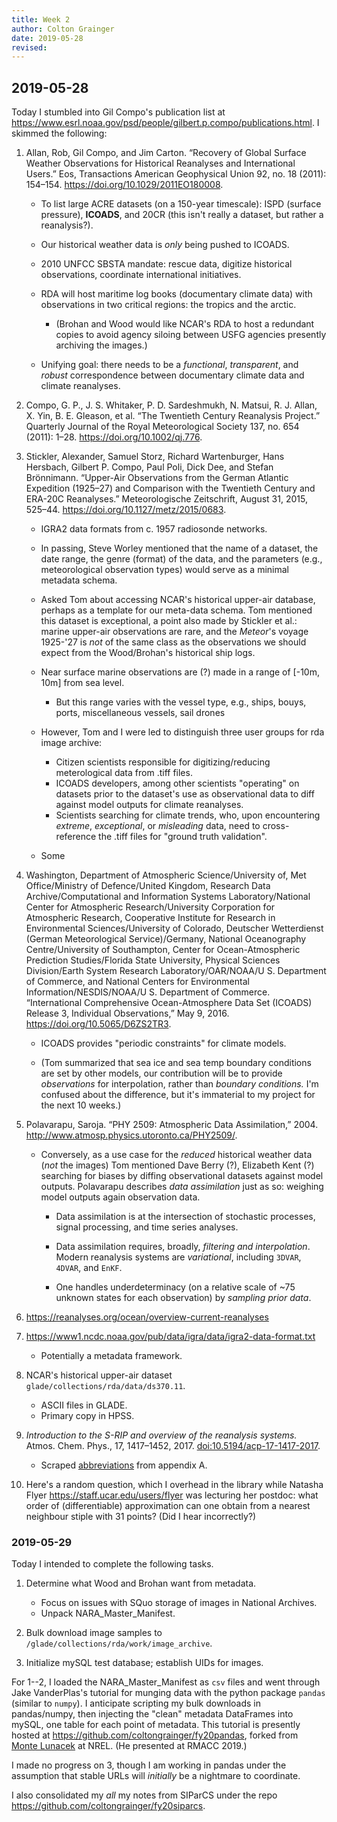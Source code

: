 ```yaml
---
title: Week 2
author: Colton Grainger
date: 2019-05-28
revised:
---
```


## 2019-05-28

Today I stumbled into Gil Compo's publication list at <https://www.esrl.noaa.gov/psd/people/gilbert.p.compo/publications.html>. I skimmed the following:

1. Allan, Rob, Gil Compo, and Jim Carton. “Recovery of Global Surface Weather Observations for Historical Reanalyses and International Users.” Eos, Transactions American Geophysical Union 92, no. 18 (2011): 154–154. https://doi.org/10.1029/2011EO180008.

    - To list large ACRE datasets (on a 150-year timescale): ISPD (surface pressure), **ICOADS**, and 20CR (this isn't really a dataset, but rather a reanalysis?).

    - Our historical weather data is *only* being pushed to ICOADS.

    - 2010 UNFCC SBSTA mandate: rescue data, digitize historical observations, coordinate international initiatives.

    - RDA will host maritime log books (documentary climate data) with observations in two critical regions: the tropics and the arctic.

        - (Brohan and Wood would like NCAR's RDA to host a redundant copies to avoid agency siloing between USFG agencies presently archiving the images.)

    - Unifying goal: there needs to be a *functional*, *transparent*, and *robust* correspondence between documentary climate data and climate reanalyses.

2. Compo, G. P., J. S. Whitaker, P. D. Sardeshmukh, N. Matsui, R. J. Allan, X. Yin, B. E. Gleason, et al. “The Twentieth Century Reanalysis Project.” Quarterly Journal of the Royal Meteorological Society 137, no. 654 (2011): 1–28. https://doi.org/10.1002/qj.776.

3. Stickler, Alexander, Samuel Storz, Richard Wartenburger, Hans Hersbach, Gilbert P. Compo, Paul Poli, Dick Dee, and Stefan Brönnimann. “Upper-Air Observations from the German Atlantic Expedition (1925–27) and Comparison with the Twentieth Century and ERA-20C Reanalyses.” Meteorologische Zeitschrift, August 31, 2015, 525–44. https://doi.org/10.1127/metz/2015/0683.

    - IGRA2 data formats from c. 1957 radiosonde networks.

    - In passing, Steve Worley mentioned that the name of a dataset, the date range, the genre (format) of the data, and the parameters (e.g., meteorological observation types) would serve as a minimal metadata schema.

    - Asked Tom about accessing NCAR's historical upper-air database, perhaps as a template for our meta-data schema. Tom mentioned this dataset is exceptional, a point also made by Stickler et al.: marine upper-air observations are rare, and the *Meteor*'s voyage 1925-'27 is *not* of the same class as the observations we should expect from the Wood/Brohan's historical ship logs.

    - Near surface marine observations are (?) made in a range of [-10m, 10m] from sea level.

        - But this range varies with the vessel type, e.g., ships, bouys, ports, miscellaneous vessels, sail drones

    - However, Tom and I were led to distinguish three user groups for rda image archive: 
        
        - Citizen scientists responsible for digitizing/reducing meterological data from .tiff files.
        - ICOADS developers, among other scientists "operating" on datasets prior to the dataset's use as observational data to diff against model outputs for climate reanalyses.
        - Scientists searching for climate trends, who, upon encountering *extreme*, *exceptional*, or *misleading* data, need to cross-reference the .tiff files for "ground truth validation".

    - Some

4. Washington, Department of Atmospheric Science/University of, Met Office/Ministry of Defence/United Kingdom, Research Data Archive/Computational and Information Systems Laboratory/National Center for Atmospheric Research/University Corporation for Atmospheric Research, Cooperative Institute for Research in Environmental Sciences/University of Colorado, Deutscher Wetterdienst (German Meteorological Service)/Germany, National Oceanography Centre/University of Southampton, Center for Ocean-Atmospheric Prediction Studies/Florida State University, Physical Sciences Division/Earth System Research Laboratory/OAR/NOAA/U S. Department of Commerce, and National Centers for Environmental Information/NESDIS/NOAA/U S. Department of Commerce. “International Comprehensive Ocean-Atmosphere Data Set (ICOADS) Release 3, Individual Observations,” May 9, 2016. https://doi.org/10.5065/D6ZS2TR3.

    - ICOADS provides "periodic constraints" for climate models.

    - (Tom summarized that sea ice and sea temp boundary conditions are set by other models, our contribution will be to provide *observations* for interpolation, rather than *boundary conditions.* I'm confused about the difference, but it's immaterial to my project for the next 10 weeks.)

5. Polavarapu, Saroja. “PHY 2509: Atmospheric Data Assimilation,” 2004. http://www.atmosp.physics.utoronto.ca/PHY2509/.

    - Conversely, as a use case for the *reduced* historical weather data (*not* the images) Tom mentioned Dave Berry (?), Elizabeth Kent (?) searching for biases by diffing observational datasets against model outputs. Polavarapu describes *data assimilation* just as so: weighing model outputs again observation data. 

        - Data assimilation is at the intersection of stochastic processes, signal processing, and time series analyses. 

        - Data assimilation requires, broadly, *filtering and interpolation*. Modern reanalysis systems are *variational*, including `3DVAR`, `4DVAR`, and `EnKF`. 

        - One handles underdeterminacy (on a relative scale of ~75 unknown states for each observation) by *sampling prior data*.

6. <https://reanalyses.org/ocean/overview-current-reanalyses>

7. <https://www1.ncdc.noaa.gov/pub/data/igra/data/igra2-data-format.txt>

    - Potentially a metadata framework.

8. NCAR's historical upper-air dataset `glade/collections/rda/data/ds370.11`.

    - ASCII files in GLADE.
    - Primary copy in HPSS.


9. *Introduction to the S-RIP and overview of the reanalysis systems.* Atmos. Chem. Phys., 17, 1417–1452, 2017. <doi:10.5194/acp-17-1417-2017>.

    - Scraped [abbreviations](/2019-05-28-major-abbreviations-and-terms.md) from appendix A.

10. Here's a random question, which I overhead in the library while Natasha Flyer <https://staff.ucar.edu/users/flyer> was lecturing her postdoc: what order of (differentiable) approximation can one obtain from a nearest neighbour stiple with 31 points? (Did I hear incorrectly?)

### 2019-05-29

Today I intended to complete the following tasks.

1. Determine what Wood and Brohan want from metadata.
    - Focus on issues with SQuo storage of images in National Archives.
    - Unpack NARA_Master_Manifest.

2. Bulk download image samples to `/glade/collections/rda/work/image_archive`.

3. Initialize mySQL test database; establish UIDs for images.

For 1--2, I loaded the NARA_Master_Manifest as `csv` files and went through Jake VanderPlas's tutorial for munging data with the python package `pandas` (similar to `numpy`). I anticipate scripting my bulk downloads in pandas/numpy, then injecting the "clean" metadata DataFrames into mySQL, one table for each point of metadata. This tutorial is presently hosted at <https://github.com/coltongrainger/fy20pandas>, forked from [Monte Lunacek](https://github.com/mlunacek) at NREL. (He presented at RMACC 2019.)

I made no progress on 3, though I am working in pandas under the assumption that stable URLs will *initially* be a nightmare to coordinate.

I also consolidated my *all* my notes from SIParCS under the repo <https://github.com/coltongrainger/fy20siparcs>.



